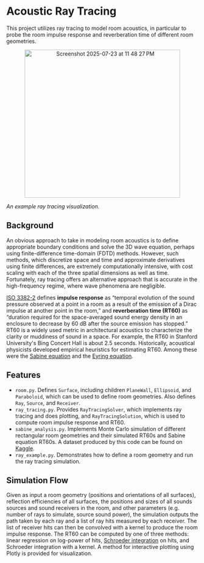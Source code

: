 # Acoustic Ray Tracing

This project utilizes ray tracing to model room acoustics, in particular to probe the room impulse response and reverberation time of different room geometries.

<figure style="text-align: center;">
  <img width="408" height="388" alt="Screenshot 2025-07-23 at 11 48 27 PM" src="https://github.com/user-attachments/assets/0e315ba9-acea-4352-8e06-cc6c323e4deb" style="display: block; margin: 0 auto;" width="400"/>
</figure>
    
_An example ray tracing visualization._


## Background

An obvious approach to take in modeling room acoustics is to define appropriate boundary conditions and solve the 3D wave equation, perhaps using finite-difference time-domain (FDTD) methods. However, such methods, which discretize space and time and approximate derivatives using finite differences, are extremely computationally intensive, with cost scaling with each of the three spatial dimensions as well as time. Fortunately, ray tracing offers an alternative approach that is accurate in the high-frequency regime, where wave phenomena are negligible.

[ISO 3382-2]([url](https://cdn.standards.iteh.ai/samples/36201/4a4d0dc848ac4d40bfe46e36c531afb5/ISO-3382-2-2008.pdf)) defines **impulse response** as “temporal evolution of the sound pressure observed at a point in a room as a result of the emission of a Dirac impulse at another point in the room,” and **reverberation time (RT60)** as “duration required for the space-averaged sound energy density in an enclosure to decrease by 60 dB after the source emission has stopped.” RT60 is a widely used metric in architectural acoustics to characterize the clarity or muddiness of sound in a space. For example, the RT60 in Stanford University's Bing Concert Hall is about 2.5 seconds. Historically, acoustical physicists developed empirical heuristics for estimating RT60. Among these were the [Sabine equation]([url](https://en.wikipedia.org/wiki/Reverberation#Sabine_equation)) and the [Eyring equation]([url](https://en.wikipedia.org/wiki/Reverberation#Eyring_equation)).

## Features

- `room.py`. Defines `Surface`, including children `PlaneWall`, `Ellipsoid`, and `Paraboloid`, which can be used to define room geometries. Also defines `Ray`, `Source`, and `Receiver`.
- `ray_tracing.py`. Provides `RayTracingSolver`, which implements ray tracing and does plotting, and `RayTracingSolution`, which is used to compute room impulse response and RT60.
- `sabine_analysis.py`. Implements Monte Carlo simulation of different rectangular room geometries and their simulated RT60s and Sabine equation RT60s. A dataset produced by this code can be found on [Kaggle](url).
- `ray_example.py`. Demonstrates how to define a room geometry and run the ray tracing simulation.

## Simulation Flow

Given as input a room geometry (positions and orientations of all surfaces), reflection efficiencies of all surfaces, the positions and sizes of all sounds sources and sound receivers in the room, and other parameters (e.g. number of rays to simulate, source sound power), the simulation outputs the path taken by each ray and a list of ray hits measured by each receiver. The list of receiver hits can then be convolved with a kernel to produce the room impulse response. The RT60 can be computed by one of three methods: linear regression on log-power of hits, [Schroeder integration]([url](https://pubs.aip.org/asa/jasa/article/157/2/R3/3333468/Schroeder-integration-for-sound-energy-decay)) on hits, and Schroeder integration with a kernel. A method for interactive plotting using Plotly is provided for visualization. 
